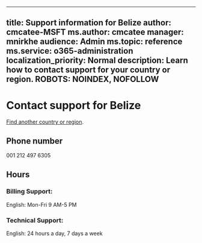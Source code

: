 ﻿
---                                
title: Support information for Belize
author: cmcatee-MSFT
ms.author: cmcatee
manager: mnirkhe
audience: Admin
ms.topic: reference
ms.service: o365-administration
localization_priority: Normal
description: Learn how to contact support for your country or region.
ROBOTS: NOINDEX, NOFOLLOW
---

# Contact support for Belize

[Find another country or region](../contact-support-for-business-products.md).

## Phone number
001 212 497 6305

## Hours
### Billing Support:

English: Mon-Fri 9 AM-5 PM

### Technical Support:

English: 24 hours a day, 7 days a week




